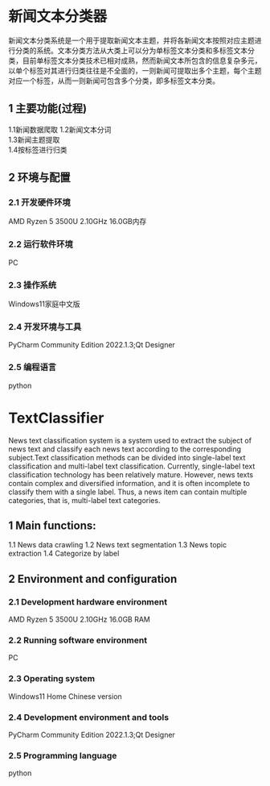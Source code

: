 # 新闻文本分类器
新闻文本分类系统是一个用于提取新闻文本主题，并将各新闻文本按照对应主题进行分类的系统。文本分类方法从大类上可以分为单标签文本分类和多标签文本分类，目前单标签文本分类技术已相对成熟，然而新闻文本所包含的信息复杂多元，以单个标签对其进行归类往往是不全面的，一则新闻可提取出多个主题，每个主题对应一个标签，从而一则新闻可包含多个分类，即多标签文本分类。
## 1 主要功能(过程) 
1.1新闻数据爬取 
1.2新闻文本分词  
1.3新闻主题提取  
1.4按标签进行归类  
## 2 环境与配置
### 2.1 开发硬件环境  
AMD Ryzen 5 3500U 2.10GHz 16.0GB内存
### 2.2 运行软件环境  
PC  
### 2.3 操作系统  
Windows11家庭中文版  
### 2.4 开发环境与工具  
PyCharm Community Edition 2022.1.3;Qt Designer
### 2.5 编程语言  
python  
# TextClassifier
News text classification system is a system used to extract the subject of news text and classify each news text according to the corresponding subject.Text classification methods can be divided into single-label text classification and multi-label text classification. Currently, single-label text classification technology has been relatively mature. However, news texts contain complex and diversified information, and it is often incomplete to classify them with a single label. Thus, a news item can contain multiple categories, that is, multi-label text categories.
## 1 Main functions:
1.1 News data crawling 
1.2 News text segmentation 
1.3 News topic extraction 
1.4 Categorize by label 
## 2 Environment and configuration
### 2.1 Development hardware environment
AMD Ryzen 5 3500U 2.10GHz 16.0GB RAM  
### 2.2 Running software environment
PC  
### 2.3 Operating system
Windows11 Home Chinese version
### 2.4 Development environment and tools
PyCharm Community Edition 2022.1.3;Qt Designer  
### 2.5 Programming language
python
